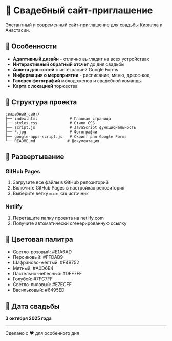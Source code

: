 # 💍 Свадебный сайт-приглашение

Элегантный и современный сайт-приглашение для свадьбы Кирилла и Анастасии.

## 🌟 Особенности

- **Адаптивный дизайн** - отлично выглядит на всех устройствах
- **Интерактивный обратный отсчет** до дня свадьбы
- **Анкета для гостей** с интеграцией Google Forms
- **Информация о мероприятии** - расписание, меню, дресс-код
- **Галерея фотографий** молодоженов и свадебной команды
- **Карта с локацией** торжества

## 📁 Структура проекта

```
свадебный_сайт/
├── index.html              # Главная страница
├── styles.css              # Стили CSS
├── script.js               # JavaScript функциональность
├── *.jpg                   # Фотографии
├── google-apps-script.js   # Скрипт для Google Forms
└── README.md              # Документация
```

## 🚀 Развертывание

### GitHub Pages
1. Загрузите все файлы в GitHub репозиторий
2. Включите GitHub Pages в настройках репозитория
3. Выберите ветку `main` как источник

### Netlify
1. Перетащите папку проекта на netlify.com
2. Получите автоматически сгенерированную ссылку

## 🎨 Цветовая палитра

- Светло-розовый: #E1A6AD
- Персиковый: #FFDAB9
- Шафраново-жёлтый: #F4B752
- Мятный: #A0D6B4
- Пастельно-небесный: #DEF7FE
- Голубой: #7FC7FF
- Светло-лиловый: #E7ECFF
- Васильковый: #6495ED

## 📝 Дата свадьбы

**3 октября 2025 года**

---

Сделано с ❤️ для особенного дня 